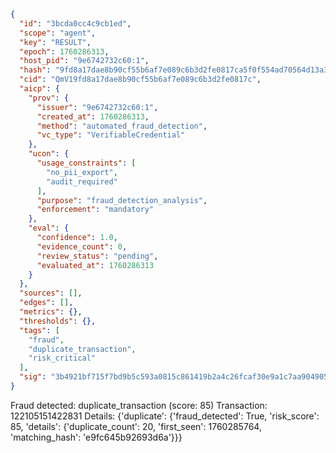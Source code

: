 ```json
{
  "id": "3bcda0cc4c9cb1ed",
  "scope": "agent",
  "key": "RESULT",
  "epoch": 1760286313,
  "host_pid": "9e6742732c60:1",
  "hash": "9fd8a17dae8b90cf55b6af7e089c6b3d2fe0817ca5f0f554ad70564d13a3974d",
  "cid": "QmV19fd8a17dae8b90cf55b6af7e089c6b3d2fe0817c",
  "aicp": {
    "prov": {
      "issuer": "9e6742732c60:1",
      "created_at": 1760286313,
      "method": "automated_fraud_detection",
      "vc_type": "VerifiableCredential"
    },
    "ucon": {
      "usage_constraints": [
        "no_pii_export",
        "audit_required"
      ],
      "purpose": "fraud_detection_analysis",
      "enforcement": "mandatory"
    },
    "eval": {
      "confidence": 1.0,
      "evidence_count": 0,
      "review_status": "pending",
      "evaluated_at": 1760286313
    }
  },
  "sources": [],
  "edges": [],
  "metrics": {},
  "thresholds": {},
  "tags": [
    "fraud",
    "duplicate_transaction",
    "risk_critical"
  ],
  "sig": "3b4921bf715f7bd9b5c593a0815c861419b2a4c26fcaf30e9a1c7aa904905be6"
}
```

Fraud detected: duplicate_transaction (score: 85)
Transaction: 122105151422831
Details: {'duplicate': {'fraud_detected': True, 'risk_score': 85, 'details': {'duplicate_count': 20, 'first_seen': 1760285764, 'matching_hash': 'e9fc645b92693d6a'}}}